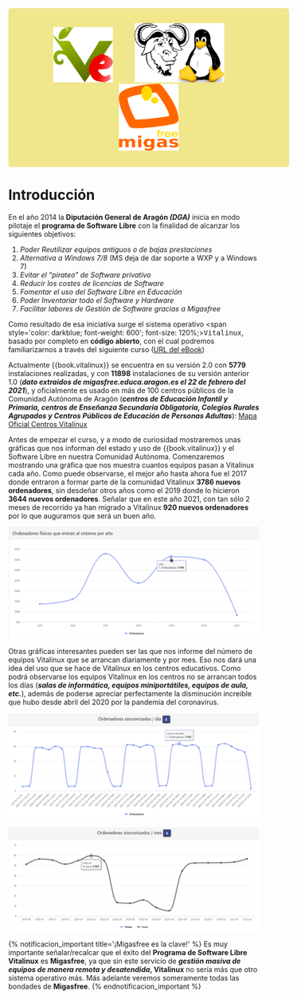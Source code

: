 
<div style="padding: 30px; text-align: center; width: 100%; border-radius: 5px; background-color: khaki;">
<img src="img/generales/vx-vitalinux.png" alt="Vitalinux" width="120" style="margin-right: 40px;">
<img src="img/generales/vx-logo-gnu-linux.png" alt="GNU" width="180" style="margin-right: 40px;">
<img src="img/generales/vx-migasfree.png" alt="Migasfree" width="120">
</div>

# Introducción

En el año 2014 la **Diputación General de Aragón *(DGA)*** inicia en modo pilotaje el **programa de Software Libre** con la finalidad de alcanzar los siguientes objetivos:

<ol>
<li class='fragment'>
<em>Poder <a>Reutilizar</a> equipos antiguos o de bajas prestaciones</em></li>
<li class='fragment'><em><a>Alternativa</a> a Windows 7/8 </em>(MS deja de dar soporte a WXP y a Windows 7)</li>
<li class='fragment'><em>Evitar el <a>"pirateo"</a> de Software privativo</em></li>
<li class='fragment'><em>Reducir los costes de <a>licencias de Software</a> </em></li>
<li class='fragment'><em>Fomentar el uso del <a>Software Libre en Educaci&oacute;n</a></em></li>
<li class='fragment'><em>Poder <a>Inventariar</a> todo el Software y Hardware</em></li>
<li class='fragment'><em>Facilitar labores de <a>Gesti&oacute;n de Software</a> gracias a <a>Migasfree</a></em></li>
</ol>

Como resultado de esa iniciativa surge el sistema operativo <span style='color: darkblue; font-weight: 600'; font-size: 120%;><tt>Vitalinux</tt></span>, basado por completo en <b>código abierto</b>, con el cual podremos familiarizarnos a través del siguiente curso (<a href="https://catedu.github.io/curso-vitalinux/">URL del eBook</a>)

Actualmente {{book.vitalinux}} se encuentra en su versión 2.0 con **5779** instalaciones realizadas, y con **11898** instalaciones de su versión anterior 1.0 (***dato extraidos de migasfree.educa.aragon.es el 22 de febrero del 2021***), y oficialmente es usado en más de 100 centros públicos de la Comunidad Autónoma de Aragón (***centros de Educación Infantil y Primaria, centros de Enseñanza Secundaria Obligatoria, Colegios Rurales Agrupados y Centros Públicos de Educación de Personas Adultas***): <a href="https://wiki.vitalinux.educa.aragon.es/index.php?title=P%C3%A1gina_principal/Centros_participantes">Mapa Oficial Centros Vitalinux</a>

Antes de empezar el curso, y a modo de curiosidad mostraremos unas gráficas que nos informan del estado y uso de {{book.vitalinux}} y el Software Libre en nuestra Comunidad Autónoma.  Comenzaremos mostrando una gráfica que nos muestra cuantos equipos pasan a Vitalinux cada año.  Como puede observarse, el mejor año hasta ahora fue el 2017 donde entraron a formar parte de la comunidad Vitalinux **3786 nuevos ordenadores**, sin desdeñar otros años como el 2019 donde lo hicieron **3644 nuevos ordenadores**.  Señalar que en este año 2021, con tan sólo 2 meses de recorrido ya han migrado a Vitalinux **920 nuevos ordenadores** por lo que auguramos que será un buen año.

![Número de equipos que migran a Vitalinux anualmente](img/parte1/vx-graficas-migasfree/vx-migasfree-grafica-equipos-nuevos-2021-02.png)

Otras gráficas interesantes pueden ser las que nos informe del número de equipos Vitalinux que se arrancan diariamente y por mes.  Eso nos dará una idea del uso que se hace de Vitalinux en los centros educativos. Como podrá observarse los equipos Vitalinux en los centros no se arrancan todos los días (***salas de informática, equipos miniportátiles, equipos de aula, etc.***), además de poderse apreciar perfectamente la disminución increible que hubo desde abril del 2020 por la pandemia del coronavirus.

![Número de equipos que arrancan diariamente](img/parte1/vx-graficas-migasfree/vx-grafica-migasfree-equipos_sincronizados_diariamente.png)

![Número de equipos que arrancan al mes](img/parte1/vx-graficas-migasfree/vx-grafica-migasfree-equipos_sincronizados_mensualmente.png)

{% notificacion_important title='¡Migasfree es la clave!' %}
Es muy importante señalar/recalcar que el éxito del <b>Programa de Software Libre Vitalinux</b> es <b>Migasfree</b>, ya que sin este servicio de <b><em>gestión masiva de equipos de manera remota y desatendida</em>, Vitalinux</b> no sería más que otro sistema operativo más. Más adelante veremos someramente todas las bondades de <b>Migasfree</b>.
{% endnotificacion_important %}


